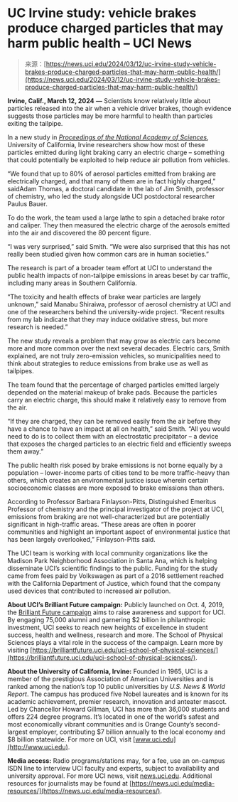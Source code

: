 <!--yml
category: 未分类
date: 2024-05-27 14:51:48
-->

# UC Irvine study: vehicle brakes produce charged particles that may harm public health – UCI News

> 来源：[https://news.uci.edu/2024/03/12/uc-irvine-study-vehicle-brakes-produce-charged-particles-that-may-harm-public-health/](https://news.uci.edu/2024/03/12/uc-irvine-study-vehicle-brakes-produce-charged-particles-that-may-harm-public-health/)

**Irvine, Calif., March 12, 2024** **—** Scientists know relatively little about particles released into the air when a vehicle driver brakes, though evidence suggests those particles may be more harmful to health than particles exiting the tailpipe.

In a new study in *[Proceedings of the National Academy of Sciences](https://www.pnas.org/doi/10.1073/pnas.2313897121)*, University of California, Irvine researchers show how most of these particles emitted during light braking carry an electric charge – something that could potentially be exploited to help reduce air pollution from vehicles.

“We found that up to 80% of aerosol particles emitted from braking are electrically charged, and that many of them are in fact highly charged,” saidAdam Thomas, a doctoral candidate in the lab of Jim Smith, professor of chemistry, who led the study alongside UCI postdoctoral researcher Paulus Bauer.

To do the work, the team used a large lathe to spin a detached brake rotor and caliper. They then measured the electric charge of the aerosols emitted into the air and discovered the 80 percent figure.

“I was very surprised,” said Smith. “We were also surprised that this has not really been studied given how common cars are in human societies.”

The research is part of a broader team effort at UCI to understand the public health impacts of non-tailpipe emissions in areas beset by car traffic, including many areas in Southern California.

“The toxicity and health effects of brake wear particles are largely unknown,” said Manabu Shiraiwa, professor of aerosol chemistry at UCI and one of the researchers behind the university-wide project. “Recent results from my lab indicate that they may induce oxidative stress, but more research is needed.”

The new study reveals a problem that may grow as electric cars become more and more common over the next several decades. Electric cars, Smith explained, are not truly zero-emission vehicles, so municipalities need to think about strategies to reduce emissions from brake use as well as tailpipes.

The team found that the percentage of charged particles emitted largely depended on the material makeup of brake pads. Because the particles carry an electric charge, this should make it relatively easy to remove from the air.

“If they are charged, they can be removed easily from the air before they have a chance to have an impact at all on health,” said Smith. “All you would need to do is to collect them with an electrostatic precipitator – a device that exposes the charged particles to an electric field and efficiently sweeps them away.”

The public health risk posed by brake emissions is not borne equally by a population – lower-income parts of cities tend to be more traffic-heavy than others, which creates an environmental justice issue wherein certain socioeconomic classes are more exposed to brake emissions than others.

According to Professor Barbara Finlayson-Pitts, Distinguished Emeritus Professor of chemistry and the principal investigator of the project at UCI, emissions from braking are not well-characterized but are potentially significant in high-traffic areas. “These areas are often in poorer communities and highlight an important aspect of environmental justice that has been largely overlooked,” Finlayson-Pitts said.

The UCI team is working with local community organizations like the Madison Park Neighborhood Association in Santa Ana, which is helping disseminate UCI’s scientific findings to the public. Funding for the study came from fees paid by Volkswagen as part of a 2016 settlement reached with the California Department of Justice, which found that the company used devices that contributed to increased air pollution.

**About UCI’s Brilliant Future campaign:** Publicly launched on Oct. 4, 2019, the [Brilliant Future campaign](https://brilliantfuture.uci.edu/) aims to raise awareness and support for UCI. By engaging 75,000 alumni and garnering $2 billion in philanthropic investment, UCI seeks to reach new heights of excellence in student success, health and wellness, research and more. The School of Physical Sciences plays a vital role in the success of the campaign. Learn more by visiting [https://brilliantfuture.uci.edu/uci-school-of-physical-sciences/](https://brilliantfuture.uci.edu/uci-school-of-physical-sciences/).

**About the University of California, Irvine:** Founded in 1965, UCI is a member of the prestigious Association of American Universities and is ranked among the nation’s top 10 public universities by *U.S. News & World Report*. The campus has produced five Nobel laureates and is known for its academic achievement, premier research, innovation and anteater mascot. Led by Chancellor Howard Gillman, UCI has more than 36,000 students and offers 224 degree programs. It’s located in one of the world’s safest and most economically vibrant communities and is Orange County’s second-largest employer, contributing $7 billion annually to the local economy and $8 billion statewide. For more on UCI, visit [www.uci.edu](http://www.uci.edu).

**Media access:** Radio programs/stations may, for a fee, use an on-campus ISDN line to interview UCI faculty and experts, subject to availability and university approval. For more UCI news, visit [news.uci.edu](http://news.uci.edu/). Additional resources for journalists may be found at [https://news.uci.edu/media-resources/](https://news.uci.edu/media-resources/).